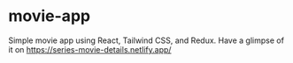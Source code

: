 # movie-app
Simple movie app using React, Tailwind CSS, and Redux.
Have a glimpse of it on https://series-movie-details.netlify.app/
